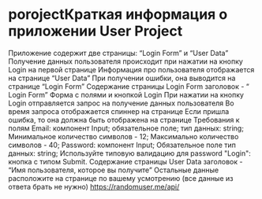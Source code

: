 # porojectКраткая информация о приложении User Project
Приложение содержит две страницы: “Login Form” и “User Data”
Получение данных пользователя происходит при нажатии на кнопку Login  на первой странице
Информация про пользователя отображается на странице “User Data”
При получении ошибки, она выводится на странице “Login Form”
Содержание страницы Login Form
заголовок - “ Login Form”
Форма с полями и кнопкой Login
При нажатии на кнопку Login отправляется запрос на получение данных пользователя
Во время запроса отображается спиннер на странице
Если пришла ошибка, то она должна быть отображена на странице
Требования к полям
Email:
компонент Input;
обязательное поле;
тип данных: string;
Минимальное количество символов - 12;
Максимально количество символов - 40;
Password:
компонент Input;
Обязательное поле
тип данных: string;
Используйте типовую валидацию для password
"Login":
кнопка с типом Submit.
Содержание страницы User Data
заголовок - “Имя пользователя, которое вы получите”
Остальные данные расположите на странице по вашему усмотрению (все данные из ответа брать не нужно)
https://randomuser.me/api/